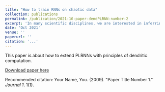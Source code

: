 ```yaml
---
title: "How to train RNNs on chaotic data"
collection: publications
permalink: /publication/2021-10-paper-dendPLRNN-number-2
excerpt: 'In many scientific disciplines, we are interested in inferring the nonlinear dynamicalsystem underlying a set of observed time series, a challenging task in the face ofchaotic behavior and noise. Previous deep learning approaches toward this goaloften suffered from a lack of interpretability and tractability. In particular, the high-dimensional latent spaces often required for a faithful embedding, even when theunderlying dynamics lives on a lower-dimensional manifold, can hamper theoreticalanalysis.   Motivated by the emerging principles of dendritic computation,  weaugment a dynamically interpretable and mathematically tractable piecewise-linear(PL) recurrent neural network (RNN) by a linear spline basis expansion. We showthat this approach retains all the theoretically appealing properties of the simplePLRNN, yet boosts its capacity for approximating arbitrary nonlinear dynamicalsystems in comparatively low dimensions.   We introduce two frameworks fortraining the system, one based on fast and scalable variational inference, and anothercombining BPTT with teacher forcing. We show that the dendritically expandedPLRNN achieves better reconstructions with fewer parameters and dimensions onvarious dynamical systems benchmarks and compares favorably to other methods,while retaining a tractable and interpretable structure.'
date: 'Oct 2021'
venue: ''
paperurl: ''
citation: '...'
---
```

This paper is about how to extend PLRNNs with principles of dendritic computation.

[Download paper here](http://academicpages.github.io/files/paper1.pdf)

Recommended citation: Your Name, You. (2009). "Paper Title Number 1." <i>Journal 1</i>. 1(1).